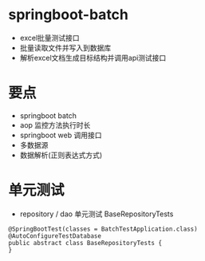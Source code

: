 # springboot-batch
* excel批量测试接口
* 批量读取文件并写入到数据库
* 解析excel文档生成目标结构并调用api测试接口
# 要点
* springboot batch 
* aop 监控方法执行时长
* springboot web 调用接口
* 多数据源
* 数据解析(正则表达式方式)
# 单元测试
* repository / dao 单元测试
BaseRepositoryTests
```
@SpringBootTest(classes = BatchTestApplication.class)
@AutoConfigureTestDatabase
public abstract class BaseRepositoryTests {
}
```


